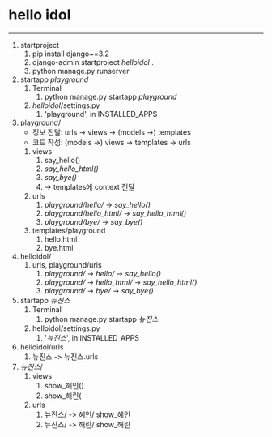 # hello idol

---
1. startproject
   1. pip install django~=3.2
   2. django-admin startproject _helloidol_ .
   3. python manage.py runserver
2. startapp _playground_
   1. Terminal
      1. python manage.py startapp _playground_
   2. _helloidol_/settings.py
      1. 'playground', in INSTALLED_APPS
3. playground/
   - 정보 전달: urls -> views -> (models ->) templates
   - 코드 작성: (models ->) views -> templates -> urls
   1. views
      1. say_hello()
      2. _say_hello_html()_
      3. _say_bye()_
      4. -> templates에 context 전달
   2. urls
      1. _playground/hello/_ -> _say_hello()_
      2. _playground/hello_html/_ -> _say_hello_html()_
      3. _playground/bye/_ -> _say_bye()_
   3. templates/playground
      1. hello.html
      2. bye.html
4. helloidol/
   1. urls, playground/urls
      1. _playground/_ -> _hello/_ -> _say_hello()_
      1. _playground/_ -> _hello_html/_ -> _say_hello_html()_
      2. _playground/_ -> _bye/_ -> _say_bye()_
5. startapp _뉴진스_
   1. Terminal
      1. python manage.py startapp _뉴진스_
   2. helloidol/settings.py
      1. '_뉴진스_', in INSTALLED_APPS
6. helloidol/urls
   1. 뉴진스 -> 뉴진스.urls
7. _뉴진스_/
   1. views
      1. show_혜인()
      2. show_해린(
   2. urls
      1. 뉴진스/ -> 혜인/ show_혜인
      2. 뉴진스/ -> 해린/ show_해린
